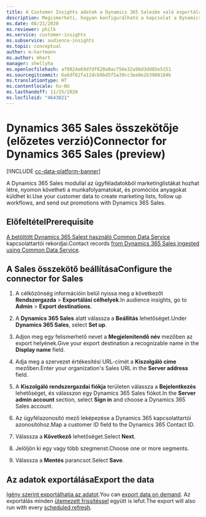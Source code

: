 ```yaml
---
title: A Customer Insights adatok a Dynamics 365 Salesbe való exportálása
description: Megismerheti, hogyan konfigurálható a kapcsolat a Dynamics 365 Sales megoldással.
ms.date: 08/21/2020
ms.reviewer: philk
ms.service: customer-insights
ms.subservice: audience-insights
ms.topic: conceptual
author: m-hartmann
ms.author: mhart
manager: shellyha
ms.openlocfilehash: af0824e69dfdf620a0ac756e32a9bd3dd85e5151
ms.sourcegitcommit: 6a6df62fa12dcb9bd5f5a39cc3ee0e2b3988184b
ms.translationtype: HT
ms.contentlocale: hu-HU
ms.lasthandoff: 11/25/2020
ms.locfileid: "4643821"
---
```

# <a name="connector-for-dynamics-365-sales-preview"></a><span data-ttu-id="4bd8f-103">Dynamics 365 Sales összekötője (előzetes verzió)</span><span class="sxs-lookup"><span data-stu-id="4bd8f-103">Connector for Dynamics 365 Sales (preview)</span></span>

[!INCLUDE [cc-data-platform-banner](../includes/cc-data-platform-banner.md)]

<span data-ttu-id="4bd8f-104">A Dynamics 365 Sales modullal az ügyféladatokból marketinglistákat hozhat létre, nyomon követheti a munkafolyamatokat, és promóciós anyagokat küldhet ki.</span><span class="sxs-lookup"><span data-stu-id="4bd8f-104">Use your customer data to create marketing lists, follow up workflows, and send out promotions with Dynamics 365 Sales.</span></span>

## <a name="prerequisite"></a><span data-ttu-id="4bd8f-105">Előfeltétel</span><span class="sxs-lookup"><span data-stu-id="4bd8f-105">Prerequisite</span></span>

<span data-ttu-id="4bd8f-106">[A betöltött Dynamics 365 Salest használó Common Data Service](connect-power-query.md) kapcsolattartói rekordjai.</span><span class="sxs-lookup"><span data-stu-id="4bd8f-106">Contact records [from Dynamics 365 Sales ingested using Common Data Service](connect-power-query.md).</span></span>

## <a name="configure-the-connector-for-sales"></a><span data-ttu-id="4bd8f-107">A Sales összekötő beállítása</span><span class="sxs-lookup"><span data-stu-id="4bd8f-107">Configure the connector for Sales</span></span>

1. <span data-ttu-id="4bd8f-108">A célközönség információin belül nyissa meg a következőt **Rendszergazda** > **Exportálási célhelyek**.</span><span class="sxs-lookup"><span data-stu-id="4bd8f-108">In audience insights, go to **Admin** > **Export destinations**.</span></span>

1. <span data-ttu-id="4bd8f-109">A **Dynamics 365 Sales** alatt válassza a **Beállítás** lehetőséget.</span><span class="sxs-lookup"><span data-stu-id="4bd8f-109">Under **Dynamics 365 Sales**, select **Set up**.</span></span>

1. <span data-ttu-id="4bd8f-110">Adjon meg egy felismerhető nevet a **Megjelenítendő név** mezőben az export helyének.</span><span class="sxs-lookup"><span data-stu-id="4bd8f-110">Give your export destination a recognizable name in the **Display name** field.</span></span>

1. <span data-ttu-id="4bd8f-111">Adja meg a szervezet értékesítési URL-címét a **Kiszolgáló címe** mezőben.</span><span class="sxs-lookup"><span data-stu-id="4bd8f-111">Enter your organization's Sales URL in the **Server address** field.</span></span>

1. <span data-ttu-id="4bd8f-112">A **Kiszolgáló rendszergazdai fiókja** területen válassza a **Bejelentkezés** lehetőséget, és válasszon egy Dynamics 365 Sales fiókot.</span><span class="sxs-lookup"><span data-stu-id="4bd8f-112">In the **Server admin account** section, select **Sign in** and choose a Dynamics 365 Sales account.</span></span>

1. <span data-ttu-id="4bd8f-113">Az ügyfélazonosító mező leképezése a Dynamics 365 kapcsolattartói azonosítóhoz.</span><span class="sxs-lookup"><span data-stu-id="4bd8f-113">Map a customer ID field to the Dynamics 365 Contact ID.</span></span>

1. <span data-ttu-id="4bd8f-114">Válassza a **Következő** lehetőséget.</span><span class="sxs-lookup"><span data-stu-id="4bd8f-114">Select **Next**.</span></span>

1. <span data-ttu-id="4bd8f-115">Jelöljön ki egy vagy több szegmenst.</span><span class="sxs-lookup"><span data-stu-id="4bd8f-115">Choose one or more segments.</span></span>

1. <span data-ttu-id="4bd8f-116">Válassza a **Mentés** parancsot.</span><span class="sxs-lookup"><span data-stu-id="4bd8f-116">Select **Save**.</span></span>

## <a name="export-the-data"></a><span data-ttu-id="4bd8f-117">Az adatok exportálása</span><span class="sxs-lookup"><span data-stu-id="4bd8f-117">Export the data</span></span>

<span data-ttu-id="4bd8f-118">[Igény szerint exportálhatja az adatot](export-destinations.md).</span><span class="sxs-lookup"><span data-stu-id="4bd8f-118">You can [export data on demand](export-destinations.md).</span></span> <span data-ttu-id="4bd8f-119">Az exportálás minden [ütemezett frissítéssel](system.md#schedule-tab) együtt is lefut.</span><span class="sxs-lookup"><span data-stu-id="4bd8f-119">The export will also run with every [scheduled refresh](system.md#schedule-tab).</span></span>
